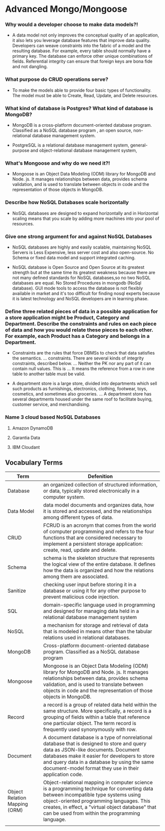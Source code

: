 # Advanced Mongo/Mongoose

### Why would a developer choose to make data models?!

 * A data model not only improves the conceptual quality of an application, it also lets you leverage database features that improve data quality. Developers can weave constraints into the fabric of a model and the resulting database. For example, every table should normally have a primary key. The database can enforce other unique combinations of fields. Referential integrity can ensure that foreign keys are bona fide and not dangling.

###  What purpose do CRUD operations serve?

 * To make the models able to provide four basic types of functionality. The model must be able to Create, Read, Update, and Delete resources.

### What kind of database is Postgres? What kind of database is MongoDB?

 * MongoDB is a cross-platform document-oriented database program. Classified as a NoSQL database program , an open source, non- relational database management system.

 * PostgreSQL is a relational database management system, general-purpose and object-relational database management system, 

### What's Mongoose and why do we need it?!
 
 * Mongoose is an Object Data Modeling (ODM) library for MongoDB and Node. js. It manages relationships between data, provides schema validation, and is used to translate between objects in code and the representation of those objects in MongoDB.

### Describe how NoSQL Databases scale horizontally

 * NoSQL databases are designed to expand horizontally and in Horizontal scaling means that you scale by adding more machines into your pool of resources.

### Give one strong argument for and against NoSQL Databases
 
 * NoSQL databases are highly and easily scalable, maintaining NoSQL Servers is Less Expensive, less server cost and also open-source. No Schema or fixed data model and support integrated caching.

 * NoSQL database is Open Source and Open Source at its greatest strength but at the same time its greatest weakness because there are not many defined standards for NoSQL databases,so no two NoSQL databases are equal. No Stored Procedures in mongodb (NoSql database). GUI mode tools to access the database is not flexibly available in market and it's too difficult for finding nosql experts because it is latest technology and NoSQL developers are in learning phase.


### Define three related pieces of data in a possible application for a store application might be Product, Category and Department. Describe the constraints and rules on each piece of data and how you would relate these pieces to each other. For example, each Product has a Category and belongs in a Department.

 * Constraints are the rules that force DBMSs to check that data satisfies the semantics. ... constraints. There are several kinds of integrity constraints, described below. ... Neither the PK nor any part of it can contain null values. This is ... It means the reference from a row in one table to another table must be valid.

 * A department store is a large store, divided into departments which sell such products as furnishings, electronics, clothing, footwear, toys, cosmetics, and sometimes also groceries. ... A department store has several departments housed under the same roof to facilitate buying, customer service, and merchandising.

### Name 3 cloud based NoSQL Databases 

 1. Amazon DynamoDB

 2. Garantia Data

 3. IBM Cloudant


## Vocabulary Terms


| Term  | Defenition  |
|---|---|
| Database  | an organized collection of structured information, or data, typically stored electronically in a computer system. |
| Data Model  | data model documents and organizes data, how it is stored and accessed, and the relationships among different types of data. |
| CRUD | FCRUD is an acronym that comes from the world of computer programming and refers to the four functions that are considered necessary to implement a persistent storage application: create, read, update and delete. |
| Schema | schema is the skeleton structure that represents the logical view of the entire database. It defines how the data is organized and how the relations among them are associated. |
| Sanitize  | checking user input before storing it in a database or using it for any other purpose to prevent malicious code injection. |
| SQL  | domain-specific language used in programming and designed for managing data held in a relational database management system |
| NoSQL  | a mechanism for storage and retrieval of data that is modeled in means other than the tabular relations used in relational databases. |
| MongoDB  | Cross-platform document-oriented database program. Classified as a NoSQL database program |
| Mongoose | Mongoose is an Object Data Modeling (ODM) library for MongoDB and Node. js. It manages relationships between data, provides schema validation, and is used to translate between objects in code and the representation of those objects in MongoDB. |
| Record | a record is a group of related data held within the same structure. More specifically, a record is a grouping of fields within a table that reference one particular object. The term record is frequently used synonymously with row. |
| Document  | A document database is a type of nonrelational database that is designed to store and query data as JSON-like documents. Document databases make it easier for developers to store and query data in a database by using the same document-model format they use in their application code. |
| Object Relation Mapping (ORM)  | Object-relational mapping in computer science is a programming technique for converting data between incompatible type systems using object-oriented programming languages. This creates, in effect, a "virtual object database" that can be used from within the programming language. |
|   |   |

